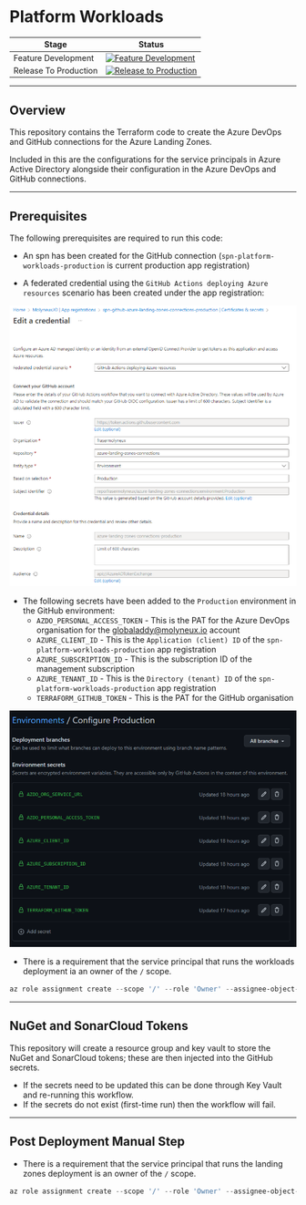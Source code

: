 # Platform Workloads

| Stage | Status |
| ----- | ------ |
| Feature Development | [![Feature Development](https://github.com/frasermolyneux/platform-workloads/actions/workflows/feature-development.yml/badge.svg?branch=main)](https://github.com/frasermolyneux/platform-workloads/actions/workflows/feature-development.yml) |
| Release To Production | [![Release to Production](https://github.com/frasermolyneux/platform-workloads/actions/workflows/release-to-production.yml/badge.svg?branch=main)](https://github.com/frasermolyneux/platform-workloads/actions/workflows/release-to-production.yml) |

---

## Overview

This repository contains the Terraform code to create the Azure DevOps and GitHub connections for the Azure Landing Zones.

Included in this are the configurations for the service principals in Azure Active Directory alongside their configuration in the Azure DevOps and GitHub connections.

---

## Prerequisites

The following prerequisites are required to run this code:

* An spn has been created for the GitHub connection (`spn-platform-workloads-production` is current production app registration)

* A federated credential using the `GitHub Actions deploying Azure resources` scenario has been created under the app registration:

![image](docs/images/spn-federated-credential.png)

* The following secrets have been added to the `Production` environment in the GitHub environment:
  * `AZDO_PERSONAL_ACCESS_TOKEN` - This is the PAT for the Azure DevOps organisation for the globaladdy@molyneux.io account
  * `AZURE_CLIENT_ID` - This is the `Application (client) ID` of the `spn-platform-workloads-production` app registration
  * `AZURE_SUBSCRIPTION_ID` - This is the subscription ID of the management subscription
  * `AZURE_TENANT_ID` - This is the `Directory (tenant) ID` of the `spn-platform-workloads-production` app registration
  * `TERRAFORM_GITHUB_TOKEN` - This is the PAT for the GitHub organisation

![image](docs/images/github-environment-secrets.png)

* There is a requirement that the service principal that runs the workloads deployment ia an owner of the `/` scope.

```powershell
az role assignment create --scope '/' --role 'Owner' --assignee-object-id $(az ad sp list --display-name "spn-platform-workloads-production" --query '[].{id:id}' -o tsv) --assignee-principal-type ServicePrincipal
```

---

## NuGet and SonarCloud Tokens

This repository will create a resource group and key vault to store the NuGet and SonarCloud tokens; these are then injected into the GitHub secrets.

* If the secrets need to be updated this can be done through Key Vault and re-running this workflow.
* If the secrets do not exist (first-time run) then the workflow will fail.

---

## Post Deployment Manual Step

* There is a requirement that the service principal that runs the landing zones deployment is an owner of the `/` scope.

```powershell
az role assignment create --scope '/' --role 'Owner' --assignee-object-id $(az ad sp list --display-name "spn-platform-landing-zones-production" --query '[].{id:id}' -o tsv) --assignee-principal-type ServicePrincipal
```